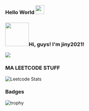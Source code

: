 ### Hello World <img src="https://media.giphy.com/media/hvRJCLFzcasrR4ia7z/giphy.gif" width="28px" height="28px" color="blue">

### <img src="https://cdn.dribbble.com/users/2287419/screenshots/8484902/hello.gif" width=75>Hi, guys! I'm jiny2021!

![](https://komarev.com/ghpvc/?username=jiny2021&color=green)

### MA LEETCODE STUFF
![Leetcode Stats](https://leetcard.jacoblin.cool/LittleTiubsFounder?theme=wtf&font=Sixtyfour%202&ext=contest)

### Badges
![trophy](https://leetcode-badge-showcase.vercel.app/api?username=LittleTiubsFounder)
